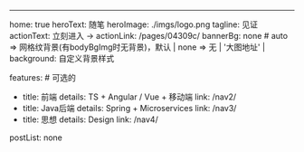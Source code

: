 ---
home: true
heroText: 随笔
heroImage: ./imgs/logo.png
tagline: 见证
actionText: 立刻进入 →
actionLink: /pages/04309c/
bannerBg: none # auto => 网格纹背景(有bodyBgImg时无背景)，默认 | none => 无 | '大图地址' | background: 自定义背景样式

features: # 可选的
- title: 前端
  details: TS + Angular / Vue + 移动端
  link: /nav2/
- title: Java后端
  details: Spring + Microservices
  link: /nav3/
- title: 思想
  details: Design
  link: /nav4/

postList: none
